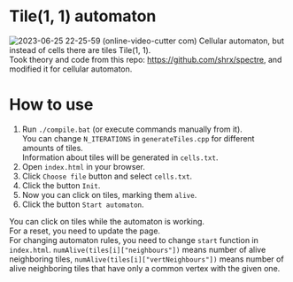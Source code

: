 # Tile(1, 1) automaton
![2023-06-25 22-25-59 (online-video-cutter com)](https://github.com/Ankalot/Tile-1-1-Automaton/assets/74981478/646070b1-f7d8-470a-b152-522f5a3ad54d)
Cellular automaton, but instead of cells there are tiles Tile(1, 1).  
Took theory and code from this repo: https://github.com/shrx/spectre, and modified it for cellular automaton. 

# How to use
1) Run `./compile.bat` (or execute commands manually from it).  
You can change `N_ITERATIONS` in `generateTiles.cpp` for different amounts of tiles.  
Information about tiles will be generated in `cells.txt`.  
2) Open `index.html` in your browser.  
3) Click `Choose file` button and select `cells.txt`.  
4) Click the button `Init`.  
5) Now you can click on tiles, marking them `alive`.  
6) Click the button `Start automaton`.  

You can click on tiles while the automaton is working.  
For a reset, you need to update the page.  
For changing automaton rules, you need to change `start` function in `index.html`. 
`numAlive(tiles[i]["neighbours"])` means number of alive neighboring tiles, `numAlive(tiles[i]["vertNeighbours"])` 
means number of alive neighboring tiles that have only a common vertex with the given one.  
